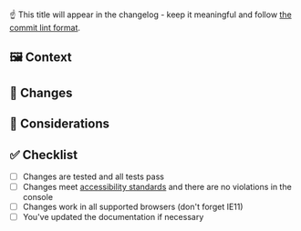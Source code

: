 ☝ This title will appear in the changelog - keep it meaningful and follow [the commit lint format](https://github.com/transferwise/marketing-components/blob/main/CONTRIBUTING.md#versioning-and-commit-lint).

## 🖼 Context

<!-- Why is this PR necessary? Please include links to mockups, JIRA ticket or other relevant documentation. -->

## 🚀 Changes

 <!-- What changes have you made? -->

## 🤔 Considerations

<!-- Anything else we should keep in mind? -->

## ✅ Checklist

- [ ] Changes are tested and all tests pass
- [ ] Changes meet [accessibility standards](https://github.com/transferwise/marketing-components/blob/main/ACCESSIBILITY.md) and there are no violations in the console
- [ ] Changes work in all supported browsers (don't forget IE11)
- [ ] You've updated the documentation if necessary

